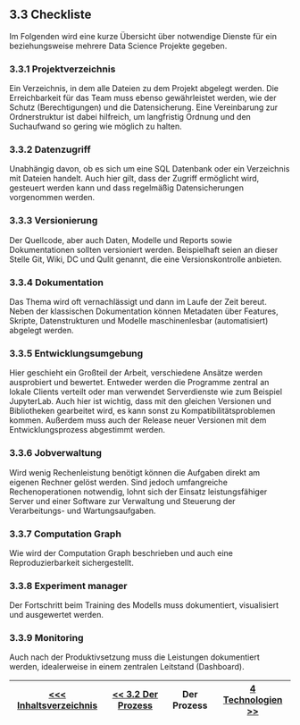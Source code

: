 ## 3.3 Checkliste <a id="3.3_Checkliste"></a>

Im Folgenden wird eine kurze Übersicht über notwendige Dienste für ein beziehungsweise mehrere Data Science Projekte gegeben.

### 3.3.1 Projektverzeichnis

Ein Verzeichnis, in dem alle Dateien zu dem Projekt abgelegt werden. Die Erreichbarkeit für das Team muss ebenso gewährleistet werden, wie der Schutz (Berechtigungen) und die Datensicherung. Eine Vereinbarung zur Ordnerstruktur ist dabei hilfreich, um langfristig Ordnung und den Suchaufwand so gering wie möglich zu halten.

### 3.3.2 Datenzugriff

Unabhängig davon, ob es sich um eine SQL Datenbank oder ein Verzeichnis mit Dateien handelt. Auch hier gilt, dass der Zugriff ermöglicht wird, gesteuert werden kann und dass regelmäßig Datensicherungen vorgenommen werden.

### 3.3.3 Versionierung

Der Quellcode, aber auch Daten, Modelle und Reports sowie Dokumentationen sollten versioniert werden. Beispielhaft seien an dieser Stelle Git, Wiki, DC und Qulit genannt, die eine Versionskontrolle anbieten.

### 3.3.4 Dokumentation

Das Thema wird oft vernachlässigt und dann im Laufe der Zeit bereut. Neben der klassischen Dokumentation können Metadaten über Features, Skripte, Datenstrukturen und Modelle maschinenlesbar (automatisiert) abgelegt werden.

### 3.3.5 Entwicklungsumgebung

Hier geschieht ein Großteil der Arbeit, verschiedene Ansätze werden ausprobiert und bewertet. Entweder werden die Programme zentral an lokale Clients verteilt oder man verwendet Serverdienste wie zum Beispiel  JupyterLab. Auch hier ist wichtig, dass mit den gleichen Versionen und Bibliotheken gearbeitet wird, es kann sonst zu Kompatibilitätsproblemen kommen. Außerdem muss auch  der Release neuer Versionen mit dem Entwicklungsprozess abgestimmt werden.

### 3.3.6 Jobverwaltung

Wird wenig Rechenleistung benötigt können die Aufgaben direkt am eigenen Rechner gelöst werden. Sind jedoch umfangreiche Rechenoperationen notwendig, lohnt sich der Einsatz leistungsfähiger Server und einer Software zur Verwaltung und Steuerung der Verarbeitungs- und Wartungsaufgaben.

### 3.3.7 Computation Graph

Wie wird der Computation Graph beschrieben und auch eine Reproduzierbarkeit sichergestellt.

### 3.3.8 Experiment manager

Der Fortschritt beim Training des Modells muss dokumentiert, visualisiert und ausgewertet werden.

### 3.3.9 Monitoring

Auch nach der Produktivsetzung muss die Leistungen dokumentiert werden, idealerweise in einem zentralen Leitstand (Dashboard).

| [&lt;&lt;&lt; Inhaltsverzeichnis](../README.md) | [&lt;&lt; 3.2 Der Prozess](./032_Der_Prozess.md) | Der Prozess | [4 Technologien &gt;&gt;](../Technologien/Technologien.md) |
|------------------------------------------------|---------------------------------------------------------------------------------|-------------|-----------------------------------------------------------------|
